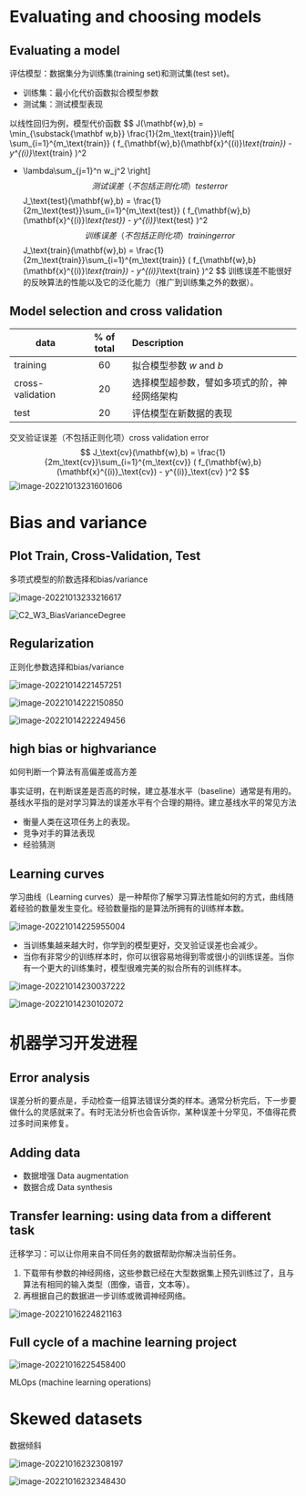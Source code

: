 # Evaluating and choosing models

## Evaluating a model

评估模型：数据集分为训练集(training set)和测试集(test set)。

- 训练集：最小化代价函数拟合模型参数
- 测试集：测试模型表现

以线性回归为例，模型代价函数
$$
J(\mathbf{w},b) = \min_{\substack{\mathbf w,b}}
\frac{1}{2m_\text{train}}\left[
\sum_{i=1}^{m_\text{train}} ( f_{\mathbf{w},b}(\mathbf{x}^{(i)}_\text{train}) - y^{(i)}_\text{train} )^2
+ \lambda\sum_{j=1}^n w_j^2 \right]
$$
测试误差（不包括正则化项）test error
$$
J_\text{test}(\mathbf{w},b) = 
\frac{1}{2m_\text{test}}\sum_{i=1}^{m_\text{test}} ( f_{\mathbf{w},b}(\mathbf{x}^{(i)}_\text{test}) - y^{(i)}_\text{test} )^2
$$
训练误差（不包括正则化项）training error
$$
J_\text{train}(\mathbf{w},b) = 
\frac{1}{2m_\text{train}}\sum_{i=1}^{m_\text{train}} ( f_{\mathbf{w},b}(\mathbf{x}^{(i)}_\text{train}) - y^{(i)}_\text{train} )^2
$$
训练误差不能很好的反映算法的性能以及它的泛化能力（推广到训练集之外的数据）。

## Model selection and cross validation

| data             | % of total | Description                                  |
| ---------------- | :--------: | :------------------------------------------- |
| training         |     60     | 拟合模型参数 $w$ and $b$                     |
| cross-validation |     20     | 选择模型超参数，譬如多项式的阶，神经网络架构 |
| test             |     20     | 评估模型在新数据的表现                       |

交叉验证误差（不包括正则化项）cross validation error
$$
J_\text{cv}(\mathbf{w},b) = 
\frac{1}{2m_\text{cv}}\sum_{i=1}^{m_\text{cv}} ( f_{\mathbf{w},b}(\mathbf{x}^{(i)}_\text{cv}) - y^{(i)}_\text{cv} )^2
$$
![image-20221013231601606](%E6%A8%A1%E5%9E%8B%E9%80%89%E6%8B%A9%E5%92%8C%E8%AF%84%E4%BC%B0.assets/image-20221013231601606.png)

# Bias and variance

## Plot Train, Cross-Validation, Test

多项式模型的阶数选择和bias/variance

![image-20221013233216617](%E6%A8%A1%E5%9E%8B%E9%80%89%E6%8B%A9%E5%92%8C%E8%AF%84%E4%BC%B0.assets/image-20221013233216617.png)

![C2_W3_BiasVarianceDegree](%E6%A8%A1%E5%9E%8B%E9%80%89%E6%8B%A9%E5%92%8C%E8%AF%84%E4%BC%B0.assets/C2_W3_BiasVarianceDegree.png)

## Regularization

正则化参数选择和bias/variance

![image-20221014221457251](%E6%A8%A1%E5%9E%8B%E9%80%89%E6%8B%A9%E5%92%8C%E8%AF%84%E4%BC%B0.assets/image-20221014221457251.png)

![image-20221014222150850](%E6%A8%A1%E5%9E%8B%E9%80%89%E6%8B%A9%E5%92%8C%E8%AF%84%E4%BC%B0.assets/image-20221014222150850.png)

![image-20221014222249456](%E6%A8%A1%E5%9E%8B%E9%80%89%E6%8B%A9%E5%92%8C%E8%AF%84%E4%BC%B0.assets/image-20221014222249456.png)

## high bias or highvariance

如何判断一个算法有高偏差或高方差

事实证明，在判断误差是否高的时候，建立基准水平（baseline）通常是有用的。基线水平指的是对学习算法的误差水平有个合理的期待。建立基线水平的常见方法

- 衡量人类在这项任务上的表现。
- 竞争对手的算法表现
- 经验猜测

## Learning curves

学习曲线（Learning curves）是一种帮你了解学习算法性能如何的方式，曲线随着经验的数量发生变化。经验数量指的是算法所拥有的训练样本数。

![image-20221014225955004](%E6%A8%A1%E5%9E%8B%E9%80%89%E6%8B%A9%E5%92%8C%E8%AF%84%E4%BC%B0.assets/image-20221014225955004.png)

- 当训练集越来越大时，你学到的模型更好，交叉验证误差也会减少。
- 当你有非常少的训练样本时，你可以很容易地得到零或很小的训练误差。当你有一个更大的训练集时，模型很难完美的拟合所有的训练样本。

![image-20221014230037222](%E6%A8%A1%E5%9E%8B%E9%80%89%E6%8B%A9%E5%92%8C%E8%AF%84%E4%BC%B0.assets/image-20221014230037222.png)



![image-20221014230102072](%E6%A8%A1%E5%9E%8B%E9%80%89%E6%8B%A9%E5%92%8C%E8%AF%84%E4%BC%B0.assets/image-20221014230102072.png)

# 机器学习开发进程

## Error analysis

误差分析的要点是，手动检查一组算法错误分类的样本。通常分析完后，下一步要做什么的灵感就来了。有时无法分析也会告诉你，某种误差十分罕见，不值得花费过多时间来修复。

 ## Adding data

- 数据增强 Data augmentation
- 数据合成 Data synthesis

## Transfer learning: using data from a different task

迁移学习：可以让你用来自不同任务的数据帮助你解决当前任务。

1. 下载带有参数的神经网络，这些参数已经在大型数据集上预先训练过了，且与算法有相同的输入类型（图像，语音，文本等）。
2. 再根据自己的数据进一步训练或微调神经网络。

![image-20221016224821163](%E6%A8%A1%E5%9E%8B%E9%80%89%E6%8B%A9%E5%92%8C%E8%AF%84%E4%BC%B0.assets/image-20221016224821163.png)

## Full cycle of a machine learning project

![image-20221016225458400](%E6%A8%A1%E5%9E%8B%E9%80%89%E6%8B%A9%E5%92%8C%E8%AF%84%E4%BC%B0.assets/image-20221016225458400.png)

MLOps (machine learning operations)

# Skewed datasets

数据倾斜

![image-20221016232308197](%E6%A8%A1%E5%9E%8B%E9%80%89%E6%8B%A9%E5%92%8C%E8%AF%84%E4%BC%B0.assets/image-20221016232308197.png)

![image-20221016232348430](%E6%A8%A1%E5%9E%8B%E9%80%89%E6%8B%A9%E5%92%8C%E8%AF%84%E4%BC%B0.assets/image-20221016232348430.png)
